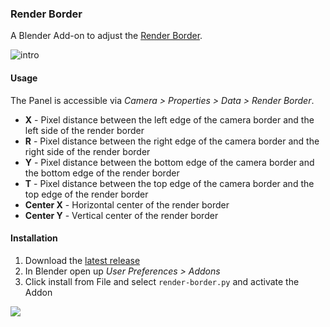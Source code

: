 ### Render Border

A Blender Add-on to adjust the [Render Border](https://blender.org/manual/render/camera/introduction.html#render-border).

![intro](https://fat.gfycat.com/FearlessGiftedGnu.gif)


#### Usage

The Panel is accessible via *Camera > Properties > Data > Render Border*.

 - **X** - Pixel distance between the left edge of the camera border and the left side of the render border
 - **R** - Pixel distance between the right edge of the camera border and the right side of the render border
 - **Y** - Pixel distance between the bottom edge of the camera border and the bottom edge of the render border
 - **T** - Pixel distance between the top edge of the camera border and the top edge of the render border
 - **Center X** - Horizontal center of the render border
 - **Center Y** - Vertical center of the render border

#### Installation

 1. Download the [latest release](https://github.com/p2or/blender-renderborder/releases)
 2. In Blender open up *User Preferences > Addons*
 3. Click install from File and select `render-border.py` and activate the Addon

 ![](http://i.stack.imgur.com/ekX5p.png)
